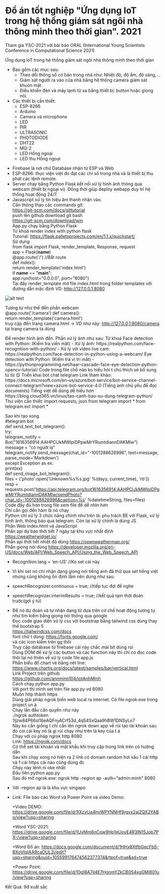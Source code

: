 # Đồ án tốt nghiệp "Ứng dụng IoT trong hệ thống giám sát ngôi nhà thông minh theo thời gian". 2021

Tham gia YSC-2021 với bài báo ORAL (International Young Scientists Conference in Computational Science 2021)

Ứng dụng IoT trong hệ thống giám sát ngôi nhà thông minh theo thời gian

- Bao gồm các mục sau:
  + Theo dỗi thông số cơ bản trong nhà như: Nhiệt độ, độ ẩm, độ sáng,...
  + Giám sát người ra vào cửa nhà bằng hệ thống camera giám sát khuôn mặt .
  + Điều khiển đèn và máy lạnh từ xa bằng thiết bị: button hoặc giọng nói.
- Các thiết bị cần thiết:
  + ESP-8266
  + Arduino
  + Camera và microphone
  + LED
  + PIR
  + ULTRASONIC
  + PHOTODIODE
  + DHT22
  + MQ-2
  + LED Hồng ngoại
  + LED thu Hồng ngoại
* Firebase là nơi chứ Database nhận từ ESP và Web
* ESP-8266: thực viện việt đo đạt các chỉ số trong nhà và là thiết bị thu phát các lệnh remote.
* Server chạy bằng Python Flask kết nối xử lý hình ảnh thông qua webcam (thiết bị ngoại vi). Đồng thời giúp deploy webapp duy trì hệ thống hoạt động 24/7.
* Javascript xử lý tín hiệu âm thanh nhận vào.  
Cần thông thạo các commands git:  
https://git-scm.com/docs/gittutorial  
push lên github download git bash  
https://git-scm.com/download/win  
App.py chạy bằng Python Flask  
Từ khoá render index with python flask  
Tutorial: https://flask.palletsprojects.com/en/1.1.x/quickstart/  
Sử dụng  
from flask import Flask, render_template, Response, request  
app = Flask(__name__)  
@app.route('/') //Bắt route  
def index():  
  return render_template('index.html')  
if __name__ == "__main__":  
  app.run(host="0.0.0.0", port="8080")  
Tại đấy render_template mở file index.html trong folder templates với đường dẫn mặc định VD: http://127.0.0.1:8080
  
![alt text](https://i.imgur.com/ZkzI0MG.png) 
  
Tương tự như thế đến phần webcam  
@app.route('/camera') 
def camera():  
  return render_template('camera.html')  
truy cập đến trang camera.html -> VD như này: http://127.0.0.1:8080/camera  
tại trang camera ta dùng  
<div class="text-center>  
  <!-- Video -->  
  <img src="{{ url_for('video_feed')}}" class="max-auto">  
</div>  
Để render hình ảnh đến. Phần xử lý ảnh như sau:  
Từ khoá Face detection with Python: (Kiểm tra viền mặt)  
-	Xử lý ảnh: https://realpython.com/face-recognition-with-python/  
-	Xử lý với video live cam: https://realpython.com/face-detection-in-python-using-a-webcam/  
Eye detection with Python: (Kiểm tra vị trí mắt)  
-	https://pythonprogramming.net/haar-cascade-face-eye-detection-python-opencv-tutorial/  
Code trong file chỗ nào ko hiểu hỏi t chú thích sẽ bổ sung từ từ 😊  
Triền khai bot chat telegram  
Link tham khảo: https://docs.microsoft.com/en-us/azure/bot-service/bot-service-channel-connect-telegram?view=azure-bot-service-4.0 (Tiếng anh chủ yếu để đọc documents)  
Tiếng việt dễ dùng dễ hiểu hơn  
https://blog.cloud365.vn/linux/tao-canh-bao-su-dung-telegram-python/  
Thư viện cần thiết:  
import requests, json  
from telegram import *  
from telegram.ext import *  

Sao khi tạo xong  
#telegram bot  
def send_text_bot_telegram():  
    try:  
        telegram_notify = Bot("1616356914:AAHPClJkMWIpiDPpwMrYRumtdiannDAKMIw")  
        message = "có người lạ"  
        telegram_notify.send_message(chat_id="-1001288626996", text=message, parse_mode='Markdown')  
    except Exception as ex:  
        print(ex)  
def send_image_bot_telegram():  
    files = {'photo':open('Unknown\%s\%s.jpg' %(dayy, current_time), 'rb')}  
    resp = requests.post('https://api.telegram.org/bot1616356914:AAHPClJkMWIpiDPpwMrYRumtdiannDAKMIw/sendPhoto?chat_id=-1001288626996&caption=%s' %datetimeString, files=files)  
Code đẩy đủ hơn trong file xem file để dễ nhìn hơn  
Chỉ cần gọi đến hàm là nó chạy  
Python chỉ xử lý 3 chức năng chính như trên là: phụ trách BE với Flask, xử lý hình ảnh, thông báo qua telegram. Còn lại xử lý chính là dùng JS  
Phần Web index.html và JavaScript  
Phần api dự báo thời tiết 7 ngày tại khu vực nhất định https://weatherwidget.io/  
Phần api thời tiết nhiệt độ dùng https://openweathermap.org/  
Phần giọng nói dùng https://developer.mozilla.org/en-US/docs/Web/API/Web_Speech_API/Using_the_Web_Speech_API  
-	Recognition.lang = ‘en-US’ //Ko set cái này  
-	Vì khi set nó chỉ nhận dạng giọng nói tiếng anh đã thử qua set tiếng việt nhưng cũng không ổn định lắm nên dùng như sau:  
-	speechRecognizer.continuous = true; //tiếp tục đợi để nghe  
-	speechRecognizer.interimResults = true; //kết quả tạm thời đoán trước(gợi ý từ)  
-	Để nó dự đoán và tự nhận dạng từ dựa trên cơ chế hoạt động tương tự như tìm kiếm bằng giọng nói thông qua google  
Đọc code giao diện xử lý css với bootstrap bằng tailwind css dùng thay thế bootstrap 5  
https://tailwindcss.com/docs  
font chữ t dùng: https://fonts.google.com/  
và các icon kiếm trên gg thôi  
Truy cập database từ firebase cái này chắc mài bít dùng rùi   
Dùng DOM để xử lý các button và các function này thì chỉ có đọc code thôi tại nó thiên về xử lý code file app.js  
Phần biểu đổ chart vẽ bằng nét line:  
https://www.chartjs.org/docs/latest/samples/bar/vertical.html  
Link Project trên github  
https://github.com/annminn104/iotAnhMinh  
Cách chạy python app.py  
Với port thì mình set trên file app.py vd 8080  
Muốn http thành https  
Dùng giải pháp ngrok biến web local ra internet. Có file ngrok.exe trong project un á  
Chạy lần đầu cần quyền như này  
./ngrok authtoken 1ljzw84P66sl16eAQFnyACrf53d_4q54SxQaa9hBW1DNSyLo7  
Này ko cần giống t chỉ cần lên ngrok down app về rùi tạo tài khoản sau đó coi cái key nó là gì rùi chạy như trên là key của t á  
Chạy với cú pháp ngrok http 8080  
Link: https://ngrok.com/docs  
Có thể set tài khoản và mật khẩu khi truy cập trong link trên có hướng dẫn  
Sau khi chạy xong nó hiện ra 2 link có domain random hơi xấu 1 cái http và 1 cái https cái nào cũng dùng đc  
Chạy này lệnh nì oke nhất:  
Đầu tiên python app.py  
Sau đó mở ngrok.exe: ngrok http -region ap -auth=”admin:minh” 8080  
-	Với -region ap là là khu vực singapo 
- Link: File báo cáo Word và Power Point và video Demo:
                                                             
  +Video DEMO: https://drive.google.com/file/d/1IXzvUa4hyWPYNNHf9rgvx2ajZQX2YABo/view?usp=sharing
                                                             
  +Word YSC-2021: https://drive.google.com/file/d/1UvMm6nCow9Hp1eUovE4R3lN15Job7PX-/view?usp=sharing
                                                             
  +Word Đồ án: https://docs.google.com/document/d/1HHx8XtfbGecFb5-BXoVIqIAA9caOUL2i/edit?usp=sharing&ouid=105599176474562377374&rtpof=true&sd=true
                                                             
  +Power Point: https://drive.google.com/file/d/10gI8A7jI4E7HgnmYZkCB054xgGMi801u/view?usp=sharing
                                                             
Kết Quả: 9đ xuất sắc                                                             





